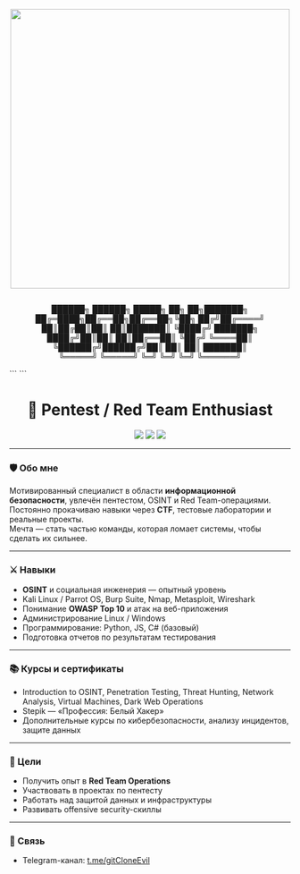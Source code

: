 <!-- Гифка в шапке -->
<p align="center">
  <img src="https://media1.giphy.com/media/v1.Y2lkPTc5MGI3NjExb2hzYzMwdW00MG54NjBtd3ZnMXFzc2tteDdzMWZ6b2NhYWs2eTdqNyZlcD12MV9pbnRlcm5hbF9naWZfYnlfaWQmY3Q9Zw/o0vwzuFwCGAFO/giphy.gif" width="500"/>
</p>

```
```
<p align="center">
 ██████╗ ██████╗  █████╗ ██╗   ██╗███████╗<br>
██╔═████╗██╔══██╗██╔══██╗╚██╗ ██╔╝██╔════╝<br>
██║██╔██║██║  ██║███████║ ╚████╔╝ ███████╗<br>
████╔╝██║██║  ██║██╔══██║  ╚██╔╝  ╚════██║<br>
╚██████╔╝██████╔╝██║  ██║   ██║   ███████║<br>
 ╚═════╝ ╚═════╝ ╚═╝  ╚═╝   ╚═╝   ╚══════╝
</p>        
```
```

<h1 align="center">👾 Pentest / Red Team Enthusiast</h1>

<p align="center">
  <img src="https://img.shields.io/badge/Pentest-Active-green?style=for-the-badge&logo=kalilinux&logoColor=white" />
  <img src="https://img.shields.io/badge/OSINT-Pro-blue?style=for-the-badge&logo=hackaday&logoColor=white" />
  <img src="https://img.shields.io/badge/Red%20Team-Future%20Ops-red?style=for-the-badge&logo=redhat&logoColor=white" />
</p>

---

### 🛡️ Обо мне
Мотивированный специалист в области **информационной безопасности**, увлечён пентестом, OSINT и Red Team-операциями.  
Постоянно прокачиваю навыки через **CTF**, тестовые лаборатории и реальные проекты.  
Мечта — стать частью команды, которая ломает системы, чтобы сделать их сильнее.

---

### ⚔ Навыки
- **OSINT** и социальная инженерия — опытный уровень
- Kali Linux / Parrot OS, Burp Suite, Nmap, Metasploit, Wireshark
- Понимание **OWASP Top 10** и атак на веб-приложения
- Администрирование Linux / Windows
- Программирование: Python, JS, C# (базовый)
- Подготовка отчетов по результатам тестирования

---

### 📚 Курсы и сертификаты
- Introduction to OSINT, Penetration Testing, Threat Hunting, Network Analysis, Virtual Machines, Dark Web Operations
- Stepik — «Профессия: Белый Хакер»
- Дополнительные курсы по кибербезопасности, анализу инцидентов, защите данных

---

### 🎯 Цели
- Получить опыт в **Red Team Operations**
- Участвовать в проектах по пентесту
- Работать над защитой данных и инфраструктуры
- Развивать offensive security-скиллы

---

### 📡 Связь
- Telegram-канал: [t.me/gitCloneEvil](https://t.me/gitCloneEvil)

